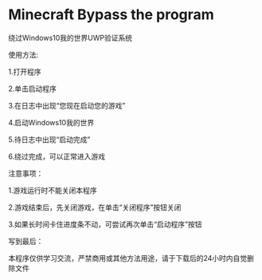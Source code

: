 # Minecraft Bypass the program
绕过Windows10我的世界UWP验证系统

使用方法:

  1.打开程序
  
  2.单击启动程序
  
  3.在日志中出现“您现在启动您的游戏”
  
  4.启动Windows10我的世界
  
  5.待日志中出现“启动完成”
  
  6.绕过完成，可以正常进入游戏
  
  
注意事项：

  1.游戏运行时不能关闭本程序
  
  2.游戏结束后，先关闭游戏，在单击“关闭程序”按钮关闭
  
  3.如果长时间卡住进度条不动，可尝试再次单击“启动程序”按钮
  
  
写到最后：

本程序仅供学习交流，严禁商用或其他方法用途，请于下载后的24小时内自觉删除文件
